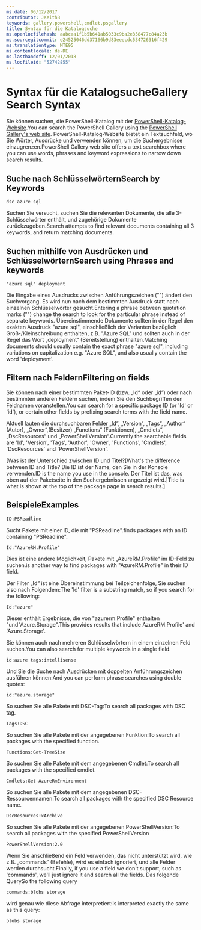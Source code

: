 ```yaml
---
ms.date: 06/12/2017
contributor: JKeithB
keywords: gallery,powershell,cmdlet,psgallery
title: Syntax für die Katalogsuche
ms.openlocfilehash: aabcaa1f1b5b641ab5033c9ba2e358477c84a23b
ms.sourcegitcommit: e24525046dd37166b9d83eeecdc534726316f429
ms.translationtype: MTE95
ms.contentlocale: de-DE
ms.lasthandoff: 12/01/2018
ms.locfileid: "52742855"
---
```

# <a name="gallery-search-syntax"></a><span data-ttu-id="0ce1c-103">Syntax für die Katalogsuche</span><span class="sxs-lookup"><span data-stu-id="0ce1c-103">Gallery Search Syntax</span></span>

<span data-ttu-id="0ce1c-104">Sie können suchen, die PowerShell-Katalog mit der [PowerShell-Katalog-Website](https://www.powershellgallery.com/).</span><span class="sxs-lookup"><span data-stu-id="0ce1c-104">You can search the PowerShell Gallery using the [PowerShell Gallery's web site](https://www.powershellgallery.com/).</span></span>
<span data-ttu-id="0ce1c-105">PowerShell-Katalog-Website bietet ein Textsuchfeld, wo Sie Wörter, Ausdrücke und verwenden können, um die Suchergebnisse einzugrenzen.</span><span class="sxs-lookup"><span data-stu-id="0ce1c-105">PowerShell Gallery web site offers a text searchbox where you can use words, phrases and keyword expressions to narrow down search results.</span></span>

## <a name="search-by-keywords"></a><span data-ttu-id="0ce1c-106">Suche nach Schlüsselwörtern</span><span class="sxs-lookup"><span data-stu-id="0ce1c-106">Search by Keywords</span></span>

    dsc azure sql

<span data-ttu-id="0ce1c-107">Suchen Sie versucht, suchen Sie die relevanten Dokumente, die alle 3-Schlüsselwörter enthält, und zugehörige Dokumente zurückzugeben.</span><span class="sxs-lookup"><span data-stu-id="0ce1c-107">Search attempts to find relevant documents containing all 3 keywords, and return matching documents.</span></span>

## <a name="search-using-phrases-and-keywords"></a><span data-ttu-id="0ce1c-108">Suchen mithilfe von Ausdrücken und Schlüsselwörtern</span><span class="sxs-lookup"><span data-stu-id="0ce1c-108">Search using Phrases and keywords</span></span>

    "azure sql" deployment

<span data-ttu-id="0ce1c-109">Die Eingabe eines Ausdrucks zwischen Anführungszeichen ("") ändert den Suchvorgang. Es wird nun nach dem bestimmten Ausdruck statt nach einzelnen Schlüsselwörter gesucht.</span><span class="sxs-lookup"><span data-stu-id="0ce1c-109">Entering a phrase between quotation marks ("") change the search to look for the particular phrase instead of separate keywords.</span></span>
<span data-ttu-id="0ce1c-110">Übereinstimmende Dokumente sollten in der Regel den exakten Ausdruck "azure sql", einschließlich der Varianten bezüglich Groß-/Kleinschreibung enthalten, z.B. "Azure SQL" und sollten auch in der Regel das Wort „deployment“ (Bereitstellung) enthalten.</span><span class="sxs-lookup"><span data-stu-id="0ce1c-110">Matching documents should usually contain the exact phrase "azure sql", including variations on capitalization e.g. "Azure SQL", and also usually contain the word 'deployment'.</span></span>

## <a name="filtering-on-fields"></a><span data-ttu-id="0ce1c-111">Filtern nach Feldern</span><span class="sxs-lookup"><span data-stu-id="0ce1c-111">Filtering on fields</span></span>

<span data-ttu-id="0ce1c-112">Sie können nach einer bestimmten Paket-ID (bzw. „Id“ oder „id“) oder nach bestimmten anderen Feldern suchen, indem Sie den Suchbegriffen den Feldnamen voranstellen.</span><span class="sxs-lookup"><span data-stu-id="0ce1c-112">You can search for a specific package ID (or 'Id' or 'id'), or certain other fields by prefixing search terms with the field name.</span></span>

<span data-ttu-id="0ce1c-113">Aktuell lauten die durchsuchbaren Felder „Id“, „Version“, „Tags“, „Author“ (Autor), „Owner“,(Besitzer) „Functions“ (Funktionen), „Cmdlets“, „DscResources“ und „PowerShellVersion“.</span><span class="sxs-lookup"><span data-stu-id="0ce1c-113">Currently the searchable fields are 'Id', 'Version', 'Tags', 'Author', 'Owner', 'Functions', 'Cmdlets', 'DscResources' and 'PowerShellVersion'.</span></span>

<span data-ttu-id="0ce1c-114">[Was ist der Unterschied zwischen ID und Titel?</span><span class="sxs-lookup"><span data-stu-id="0ce1c-114">[What's the difference between ID and Title?</span></span> <span data-ttu-id="0ce1c-115">Die ID ist der Name, den Sie in der Konsole verwenden.</span><span class="sxs-lookup"><span data-stu-id="0ce1c-115">ID is the name you use in the console.</span></span> <span data-ttu-id="0ce1c-116">Der Titel ist das, was oben auf der Paketseite in den Suchergebnissen angezeigt wird.]</span><span class="sxs-lookup"><span data-stu-id="0ce1c-116">Title is what is shown at the top of the package page in search results.]</span></span>

## <a name="examples"></a><span data-ttu-id="0ce1c-117">Beispiele</span><span class="sxs-lookup"><span data-stu-id="0ce1c-117">Examples</span></span>

    ID:PSReadline
    
<span data-ttu-id="0ce1c-118">Sucht Pakete mit einer ID, die mit "PSReadline".</span><span class="sxs-lookup"><span data-stu-id="0ce1c-118">finds packages with an ID containing "PSReadline".</span></span>

    Id:"AzureRM.Profile"

<span data-ttu-id="0ce1c-119">Dies ist eine andere Möglichkeit, Pakete mit „AzureRM.Profile“ im ID-Feld zu suchen.</span><span class="sxs-lookup"><span data-stu-id="0ce1c-119">is another way to find packages with "AzureRM.Profile" in their ID field.</span></span>

<span data-ttu-id="0ce1c-120">Der Filter „Id“ ist eine Übereinstimmung bei Teilzeichenfolge, Sie suchen also nach Folgendem:</span><span class="sxs-lookup"><span data-stu-id="0ce1c-120">The 'Id' filter is a substring match, so if you search for the following:</span></span>

    Id:"azure"

<span data-ttu-id="0ce1c-121">Dieser enthält Ergebnisse, die von "azurerm.Profile" enthalten "und"Azure.Storage".</span><span class="sxs-lookup"><span data-stu-id="0ce1c-121">This provides results that include AzureRM.Profile' and 'Azure.Storage'.</span></span>

<span data-ttu-id="0ce1c-122">Sie können auch nach mehreren Schlüsselwörtern in einem einzelnen Feld suchen.</span><span class="sxs-lookup"><span data-stu-id="0ce1c-122">You can also search for multiple keywords in a single field.</span></span> 

    id:azure tags:intellisense

<span data-ttu-id="0ce1c-123">Und Sie die Suche nach Ausdrücken mit doppelten Anführungszeichen ausführen können:</span><span class="sxs-lookup"><span data-stu-id="0ce1c-123">And you can perform phrase searches using double quotes:</span></span>

    id:"azure.storage"

<span data-ttu-id="0ce1c-124">So suchen Sie alle Pakete mit DSC-Tag:</span><span class="sxs-lookup"><span data-stu-id="0ce1c-124">To search all packages with DSC tag.</span></span>

    Tags:DSC

<span data-ttu-id="0ce1c-125">So suchen Sie alle Pakete mit der angegebenen Funktion:</span><span class="sxs-lookup"><span data-stu-id="0ce1c-125">To search all packages with the specified function.</span></span>

    Functions:Get-TreeSize

<span data-ttu-id="0ce1c-126">So suchen Sie alle Pakete mit dem angegebenen Cmdlet:</span><span class="sxs-lookup"><span data-stu-id="0ce1c-126">To search all packages with the specified cmdlet.</span></span>

    Cmdlets:Get-AzureRmEnvironment

<span data-ttu-id="0ce1c-127">So suchen Sie alle Pakete mit dem angegebenen DSC-Ressourcennamen:</span><span class="sxs-lookup"><span data-stu-id="0ce1c-127">To search all packages with the specified DSC Resource name.</span></span>

    DscResources:xArchive

<span data-ttu-id="0ce1c-128">So suchen Sie alle Pakete mit der angegebenen PowerShellVersion:</span><span class="sxs-lookup"><span data-stu-id="0ce1c-128">To search all packages with the specified PowerShellVersion</span></span>

    PowerShellVersion:2.0

<span data-ttu-id="0ce1c-129">Wenn Sie anschließend ein Feld verwenden, das nicht unterstützt wird, wie z.B. „commands“ (Befehle), wird es einfach ignoriert, und alle Felder werden durchsucht.</span><span class="sxs-lookup"><span data-stu-id="0ce1c-129">Finally, if you use a field we don't support, such as 'commands', we'll just ignore it and search all the fields.</span></span> <span data-ttu-id="0ce1c-130">Das folgende Query</span><span class="sxs-lookup"><span data-stu-id="0ce1c-130">So the following query</span></span>

    commands:blobs storage

<span data-ttu-id="0ce1c-131">wird genau wie diese Abfrage interpretiert:</span><span class="sxs-lookup"><span data-stu-id="0ce1c-131">Is interpreted exactly the same as this query:</span></span>

    blobs storage
